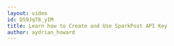 ```yaml
---
layout: video
id: DS9JqT8_yIM
title: Learn how to Create and Use SparkPost API Key
author: aydrian_howard
---
```


